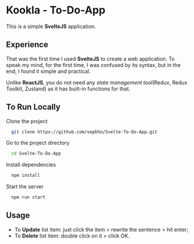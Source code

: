 # Kookla - To-Do-App

This is a simple **SvelteJS** application.

## Experience

That was the first time I used **SvelteJS** to create a web application. To speak my mind, for the first time, I was confused by its syntax, but in the end, I found it simple and practical. 

Unlike **ReactJS**, you do not need any _state management tool_(Redux, Redux Toolkit, Zustand) as it has built-in functions for that.

## To Run Locally

Clone the project

```bash
  git clone https://github.com/vepkho/Svelte-To-Do-App.git
```

Go to the project directory

```bash
  cd Svelte-To-Do-App
```

Install dependencies

```bash
  npm install
```

Start the server

```bash
  npm run start
```

## Usage

* To **Update** list item: just click the item > rewrite the sentence > hit enter;
* To **Delete** list item: double click on it > click OK.


